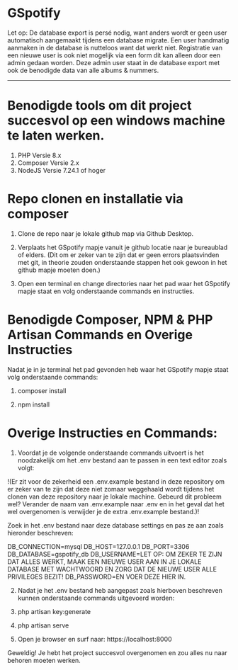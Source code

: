# GSpotify

Let op: De database export is persé nodig, want anders wordt er geen user automatisch aangemaakt tijdens een database migrate.
Een user handmatig aanmaken in de database is nutteloos want dat werkt niet. 
Registratie van een nieuwe user is ook niet mogelijk via een form dit kan alleen door een admin gedaan worden.
Deze admin user staat in de database export met ook de benodigde data van alle albums & nummers.

-----------------------------------------------------------------------------------------------------------------------------------

# Benodigde tools om dit project succesvol op een windows machine te laten werken.

1. PHP Versie 8.x
2. Composer Versie 2.x
3. NodeJS Versie 7.24.1 of hoger


# Repo clonen en installatie via composer

1. Clone de repo naar je lokale github map via Github Desktop.

2. Verplaats het GSpotify mapje vanuit je github locatie naar je bureaublad of elders.
(Dit om er zeker van te zijn dat er geen errors plaatsvinden met git, in theorie zouden onderstaande stappen het ook gewoon in het github mapje moeten doen.)

3. Open een terminal en change directories naar het pad waar het GSpotify mapje staat en volg onderstaande commands en instructies.

# Benodigde Composer, NPM & PHP Artisan Commands en Overige Instructies

Nadat je in je terminal het pad gevonden heb waar het GSpotify mapje staat volg onderstaande commands:

1. composer install

2. npm install

# Overige Instructies en Commands:

1. Voordat je de volgende onderstaande commands uitvoert is het noodzakelijk om het  .env  bestand aan te passen in een text editor zoals volgt:

!(Er zit voor de zekerheid een .env.example bestand in deze repository om er zeker van te zijn 
dat deze niet zomaar weggehaald wordt tijdens het clonen van deze repository naar je lokale machine. 
Gebeurd dit probleem wel? Verander de naam van  .env.example  naar  .env  en in het geval dat het wel overgenomen is verwijder je de extra .env.example bestand.)!

Zoek in het .env bestand naar deze database settings en pas ze aan zoals hieronder beschreven:

DB_CONNECTION=mysql
DB_HOST=127.0.0.1
DB_PORT=3306
DB_DATABASE=gspotify_db
DB_USERNAME=LET OP: OM ZEKER TE ZIJN DAT ALLES WERKT, MAAK EEN NIEUWE USER AAN IN JE LOKALE DATABASE MET WACHTWOORD EN ZORG DAT DE NIEUWE USER ALLE PRIVILEGES BEZIT!
DB_PASSWORD=EN VOER DEZE HIER IN.

2. Nadat je het .env bestand heb aangepast zoals hierboven beschreven kunnen onderstaande commands uitgevoerd worden:

3. php artisan key:generate

4. php artisan serve

5. Open je browser en surf naar: https://localhost:8000

Geweldig! Je hebt het project succesvol overgenomen en zou alles nu naar behoren moeten werken.
